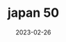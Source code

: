 ---
weight: 50
images: 
- /images/Japan/DSCF9139.jpg
title: japan 50
date: 2023-02-26
tags:
- japan
---